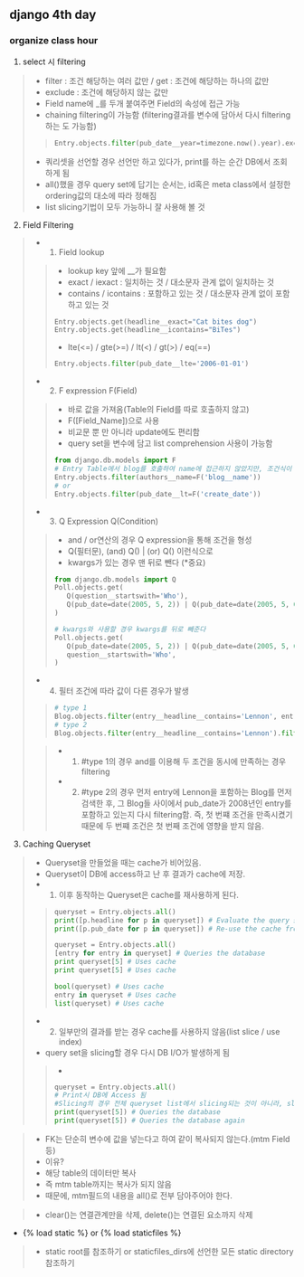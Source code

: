 ## django 4th day

### organize class hour 

1. select 시 filtering
 
>- filter : 조건 해당하는 여러 값만 / get : 조건에 해당하는 하나의 값만
>- exclude : 조건에 해당하지 않는 값만 
>- Field name에 _를 두개 붙여주면 Field의 속성에 접근 가능
>- chaining filtering이 가능함 (filtering결과를 변수에 담아서 다시 filtering하는 도 가능함)
>
>>```python
>>Entry.objects.filter(pub_date__year=timezone.now().year).exclude(headline__contains="test")
>>```
>
>- 쿼리셋을 선언할 경우 선언만 하고 있다가, print를 하는 순간 DB에서 조회하게 됨
>- all()했을 경우 query set에 답기는 순서는, id혹은 meta class에서 설정한 ordering값의 대소에 따라 정해짐
>- list slicing기법이 모두 가능하니 잘 사용해 볼 것
>  
  
2. Field Filtering
 
>- 1. Field lookup
>
>>- lookup key 앞에 __가 필요함
>>- exact / iexact : 일치하는 것 / 대소문자 관계 없이 일치하는 것
>>- contains / icontains : 포함하고 있는 것 / 대소문자 관계 없이 포함하고 있는 것
>>```python
>> Entry.objects.get(headline__exact="Cat bites dog")
>> Entry.objects.get(headline__icontains="BiTes")
>>```
>>
>>- lte(<=) / gte(>=) / lt(<) / gt(>) / eq(==)
>>```python
>> Entry.objects.filter(pub_date__lte='2006-01-01')
>>```
>>
>
>- 2. F expression F(Field)
>
>>- 바로 값을 가져옴(Table의 Field를 따로 호출하지 않고)
>>- F([Field_Name])으로 사용
>>- 비교문 뿐 만 아니라 update에도 편리함
>>- query set을 변수에 담고 list comprehension 사용이 가능함
>>```python
>> from django.db.models import F
>> # Entry Table에서 blog를 호출하여 name에 접근하지 않았지만, 조건식이 작동
>> Entry.objects.filter(authors__name=F('blog__name'))
>> # or
>> Entry.objects.filter(pub_date__lt=F('create_date'))
>>```
>
>- 3. Q Expression Q(Condition)
>
>>- and / or연산의 경우 Q expression을 통해 조건을 형성
>>- Q(필터문), (and) Q() | (or) Q() 이런식으로 
>>- kwargs가 있는 경우 맨 뒤로 뺀다 (*중요)
>>```python
>>from django.db.models import Q
>>Poll.objects.get(
>>    Q(question__startswith='Who'),
>>    Q(pub_date=date(2005, 5, 2)) | Q(pub_date=date(2005, 5, 6))
>>)
>>
>># kwargs와 사용할 경우 kwargs를 뒤로 빼준다
>>Poll.objects.get(
>>    Q(pub_date=date(2005, 5, 2)) | Q(pub_date=date(2005, 5, 6)),
>>    question__startswith='Who',
>>)
>>```
>
>- 4. 필터 조건에 따라 값이 다른 경우가 발생
>
>>```python
>> # type 1
>> Blog.objects.filter(entry__headline__contains='Lennon', entry__pub_date__year=2008)
>> # type 2
>> Blog.objects.filter(entry__headline__contains='Lennon').filter(entry__pub_date__year=2008)
>>```
>
>>- 1. #type 1의 경우 and를 이용해 두 조건을 동시에 만족하는 경우 filtering
>>- 2. #type 2의 경우 먼저 entry에 Lennon을 포함하는 Blog를 먼저 검색한 후, 그 Blog들 사이에서 pub_date가 2008년인 entry를 포함하고 있는지 다시 filtering함. 즉, 첫 번쨰 조건을 만족시켰기 때문에 두 번쨰 조건은 첫 번째 조건에 영향을 받지 않음.
>

3. Caching Queryset

>- Queryset을 만들었을 때는 cache가 비어있음.
>- Queryset이 DB에 access하고 난 후 결과가 cache에 저장.
>- 1. 이후 동작하는 Queryset은 cache를 재사용하게 된다.
>
>>```python
>> queryset = Entry.objects.all()
>> print([p.headline for p in queryset]) # Evaluate the query set.
>> print([p.pub_date for p in queryset]) # Re-use the cache from the evaluation.
>>
>> queryset = Entry.objects.all()
>> [entry for entry in queryset] # Queries the database
>> print queryset[5] # Uses cache
>> print queryset[5] # Uses cache
>> 
>> bool(queryset) # Uses cache
>> entry in queryset # Uses cache
>> list(queryset) # Uses cache
>>```
>
>- 2. 일부만의 결과를 받는 경우 cache를 사용하지 않음(list slice / use index)
>- query set을 slicing할 경우 다시 DB I/O가 발생하게 됨
> 
>>- 
>>```python
>> queryset = Entry.objects.all()
>> # Print시 DB에 Access 됨
>> #Slicing의 경우 전체 queryset list에서 slicing되는 것이 아니라, slicing한 객체만 return하도록 query문이 생성되어 DB에 Access함.
>> print(queryset[5]) # Queries the database
>> print(queryset[5]) # Queries the database again
>>```
>


>- FK는 단순히 변수에 값을 넣는다고 하여 같이 복사되지 않는다.(mtm Field 등)
>- 이유? 
>- 해당 table의 데이터만 복사
>- 즉 mtm table까지는 복사가 되지 않음
>- 때문에, mtm필드의 내용을 all()로 전부 담아주어야 한다.

>- clear()는 연결관계만을 삭제, delete()는 연결된 요소까지 삭제

* {% load static %} or {% load staticfiles %}
>- static root를 참조하기 or staticfiles_dirs에 선언한 모든 static directory 참조하기
